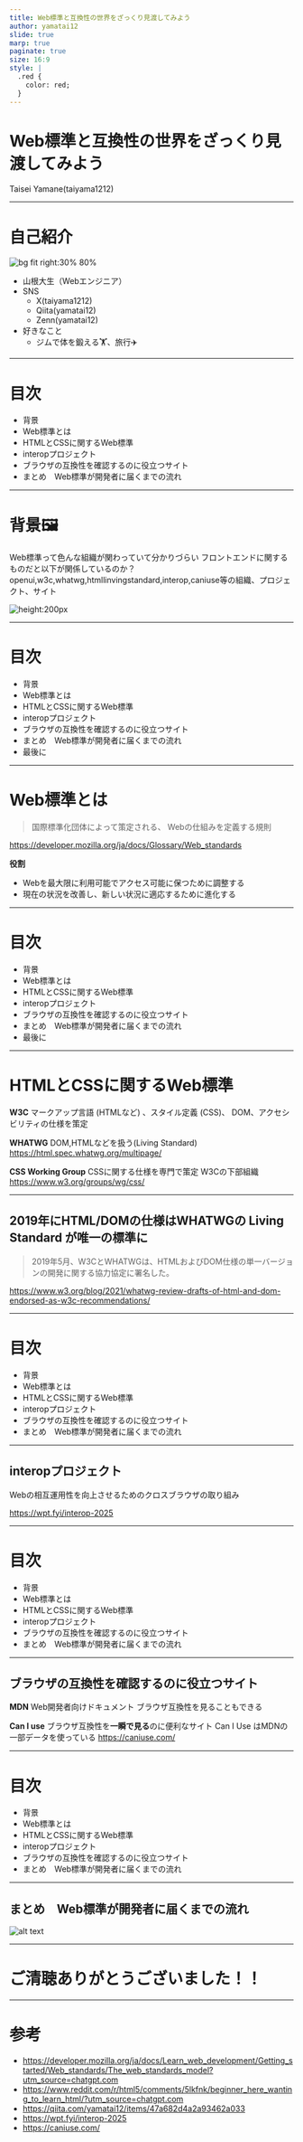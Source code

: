 ```yaml
---
title: Web標準と互換性の世界をざっくり見渡してみよう
author: yamatai12
slide: true
marp: true
paginate: true
size: 16:9
style: |
  .red {
    color: red;
  }
---
```


# Web標準と互換性の世界をざっくり見渡してみよう

Taisei Yamane(taiyama1212)

---

# 自己紹介
![bg fit right:30% 80%](../profile/image.jpg)
* 山根大生（Webエンジニア）
* SNS
    * X(taiyama1212)
    * Qiita(yamatai12)
    * Zenn(yamatai12)
* 好きなこと
    * ジムで体を鍛える🏋️、旅行✈️
---

# 目次
* <span class="red">背景</span>
* Web標準とは
* HTMLとCSSに関するWeb標準
* interopプロジェクト
* ブラウザの互換性を確認するのに役立つサイト
* まとめ　Web標準が開発者に届くまでの流れ
---


# 背景🖼️

Web標準って色んな組織が関わっていて分かりづらい
フロントエンドに関するものだと以下が関係しているのか？
openui,w3c,whatwg,htmllinvingstandard,interop,caniuse等の組織、プロジェクト、サイト

![height:200px](image.png)

---
# 目次
* 背景
* <span class="red">Web標準とは</span>
* HTMLとCSSに関するWeb標準
* interopプロジェクト
* ブラウザの互換性を確認するのに役立つサイト
* まとめ　Web標準が開発者に届くまでの流れ
* 最後に
---


# Web標準とは

>国際標準化団体によって策定される、 Webの仕組みを定義する規則

https://developer.mozilla.org/ja/docs/Glossary/Web_standards

<b>役割</b>

- Webを最大限に利用可能でアクセス可能に保つために調整する
- 現在の状況を改善し、新しい状況に適応するために進化する

---
# 目次
* 背景
* Web標準とは
* <span class="red">HTMLとCSSに関するWeb標準</span>
* interopプロジェクト
* ブラウザの互換性を確認するのに役立つサイト
* まとめ　Web標準が開発者に届くまでの流れ
* 最後に
---

# HTMLとCSSに関するWeb標準

<b>W3C</b>
マークアップ言語 (HTMLなど) 、スタイル定義 (CSS)、 DOM、アクセシビリティの仕様を策定

<b>WHATWG</b>
DOM,HTMLなどを扱う(Living Standard)
https://html.spec.whatwg.org/multipage/

<b>CSS Working Group</b>
CSSに関する仕様を専門で策定
W3Cの下部組織
https://www.w3.org/groups/wg/css/

---

## 2019年にHTML/DOMの仕様は**WHATWGの Living Standard が唯一の標準**に
>2019年5月、W3CとWHATWGは、HTMLおよびDOM仕様の単一バージョンの開発に関する協力協定に署名した。

https://www.w3.org/blog/2021/whatwg-review-drafts-of-html-and-dom-endorsed-as-w3c-recommendations/

---
# 目次
* 背景
* Web標準とは
* HTMLとCSSに関するWeb標準
* <span class="red">interopプロジェクト</span>
* ブラウザの互換性を確認するのに役立つサイト
* まとめ　Web標準が開発者に届くまでの流れ
---

## interopプロジェクト

Webの相互運用性を向上させるためのクロスブラウザの取り組み

https://wpt.fyi/interop-2025

---
# 目次
* 背景
* Web標準とは
* HTMLとCSSに関するWeb標準
* interopプロジェクト
* <span class="red">ブラウザの互換性を確認するのに役立つサイト</span>
* まとめ　Web標準が開発者に届くまでの流れ


---


## ブラウザの互換性を確認するのに役立つサイト

<b>MDN</b>
Web開発者向けドキュメント
ブラウザ互換性を見ることもできる

<b>Can I use</b>
ブラウザ互換性を<b>一瞬で見る</b>のに便利なサイト
Can I Use はMDNの一部データを使っている
https://caniuse.com/

---
# 目次
* 背景
* Web標準とは
* HTMLとCSSに関するWeb標準
* interopプロジェクト
* ブラウザの互換性を確認するのに役立つサイト
* <span class="red">まとめ　Web標準が開発者に届くまでの流れ</span>


---

## まとめ　Web標準が開発者に届くまでの流れ

![alt text](image-2.png)

---

# ご清聴ありがとうございました！！

---

# 参考
- https://developer.mozilla.org/ja/docs/Learn_web_development/Getting_started/Web_standards/The_web_standards_model?utm_source=chatgpt.com
- https://www.reddit.com/r/html5/comments/5lkfnk/beginner_here_wanting_to_learn_html/?utm_source=chatgpt.com
- https://qiita.com/yamatai12/items/47a682d4a2a93462a033
- https://wpt.fyi/interop-2025
- https://caniuse.com/

